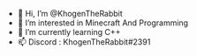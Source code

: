 - 👋 Hi, I’m @KhogenTheRabbit
- 👀 I’m interested in Minecraft And Programming
- 🌱 I’m currently learning C++
- 📫 Discord : KhogenTheRabbit#2391

<!---
KhogenTheRabbit/KhogenTheRabbit is a ✨ special ✨ repository because its `README.md` (this file) appears on your GitHub profile.
You can click the Preview link to take a look at your changes.
--->
